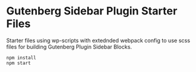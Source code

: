 # Gutenberg Sidebar Plugin Starter Files
Starter files using wp-scripts with extednded webpack config to use scss files for building Gutenberg Plugin Sidebar Blocks.
```shell
npm install
npm start
```